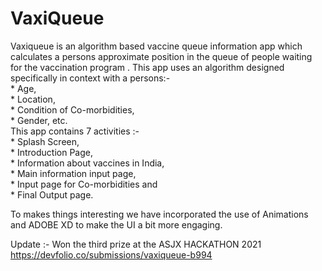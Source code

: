 # VaxiQueue

Vaxiqueue is an algorithm based vaccine queue information app which calculates a persons approximate position in the queue of people waiting for the vaccination program . This app uses an algorithm designed specifically in context with a persons:-  
      * Age,  
      * Location,  
      * Condition of Co-morbidities,  
      * Gender, etc.  
This app contains 7 activities :-  
      * Splash Screen,  
      * Introduction Page,  
      * Information about vaccines in India,  
      * Main information input page,  
      * Input page for Co-morbidities and  
      * Final Output page.  
      
To makes things interesting we have incorporated the use of Animations and ADOBE XD to make the UI a bit more engaging.  
  
  
Update :- Won the third prize at the ASJX HACKATHON 2021  
https://devfolio.co/submissions/vaxiqueue-b994  
